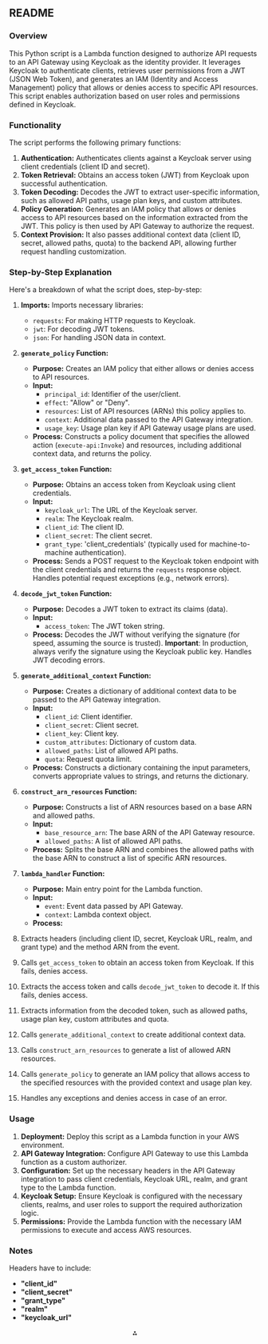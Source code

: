 

## README

### Overview

This Python script is a Lambda function designed to authorize API requests to an API Gateway using Keycloak as the identity provider. It leverages Keycloak to authenticate clients, retrieves user permissions from a JWT (JSON Web Token), and generates an IAM (Identity and Access Management) policy that allows or denies access to specific API resources. This script enables authorization based on user roles and permissions defined in Keycloak.

### Functionality

The script performs the following primary functions:

1. **Authentication:** Authenticates clients against a Keycloak server using client credentials (client ID and secret).
2. **Token Retrieval:** Obtains an access token (JWT) from Keycloak upon successful authentication.
3. **Token Decoding:** Decodes the JWT to extract user-specific information, such as allowed API paths, usage plan keys, and custom attributes.
4. **Policy Generation:** Generates an IAM policy that allows or denies access to API resources based on the information extracted from the JWT. This policy is then used by API Gateway to authorize the request.
5. **Context Provision:** It also passes additional context data (client ID, secret, allowed paths, quota) to the backend API, allowing further request handling customization.

### Step-by-Step Explanation

Here's a breakdown of what the script does, step-by-step:

1. **Imports:** Imports necessary libraries:
    * `requests`: For making HTTP requests to Keycloak.
    * `jwt`: For decoding JWT tokens.
    * `json`: For handling JSON data in context.
2. **`generate_policy` Function:**
    * **Purpose:** Creates an IAM policy that either allows or denies access to API resources.
    * **Input:**
        * `principal_id`: Identifier of the user/client.
        * `effect`: "Allow" or "Deny".
        * `resources`: List of API resources (ARNs) this policy applies to.
        * `context`: Additional data passed to the API Gateway integration.
        * `usage_key`: Usage plan key if API Gateway usage plans are used.
    * **Process:** Constructs a policy document that specifies the allowed action (`execute-api:Invoke`) and resources, including additional context data, and returns the policy.
3. **`get_access_token` Function:**
    * **Purpose:** Obtains an access token from Keycloak using client credentials.
    * **Input:**
        * `keycloak_url`: The URL of the Keycloak server.
        * `realm`: The Keycloak realm.
        * `client_id`: The client ID.
        * `client_secret`: The client secret.
        * `grant_type`:  'client\_credentials' (typically used for machine-to-machine authentication).
    * **Process:** Sends a POST request to the Keycloak token endpoint with the client credentials and returns the `requests` response object.  Handles potential request exceptions (e.g., network errors).
4. **`decode_jwt_token` Function:**
    * **Purpose:** Decodes a JWT token to extract its claims (data).
    * **Input:**
        * `access_token`: The JWT token string.
    * **Process:** Decodes the JWT without verifying the signature (for speed, assuming the source is trusted). **Important**: In production, always verify the signature using the Keycloak public key. Handles JWT decoding errors.
5. **`generate_additional_context` Function:**
    * **Purpose:** Creates a dictionary of additional context data to be passed to the API Gateway integration.
    * **Input:**
        * `client_id`: Client identifier.
        * `client_secret`: Client secret.
        * `client_key`: Client key.
        * `custom_attributes`: Dictionary of custom data.
        * `allowed_paths`: List of allowed API paths.
        * `quota`: Request quota limit.
    * **Process:** Constructs a dictionary containing the input parameters, converts appropriate values to strings, and returns the dictionary.
6. **`construct_arn_resources` Function:**
    * **Purpose:** Constructs a list of ARN resources based on a base ARN and allowed paths.
    * **Input:**
        * `base_resource_arn`: The base ARN of the API Gateway resource.
        * `allowed_paths`: A list of allowed API paths.
    * **Process:** Splits the base ARN and combines the allowed paths with the base ARN to construct a list of specific ARN resources.
7. **`lambda_handler` Function:**
    * **Purpose:** Main entry point for the Lambda function.
    * **Input:**
        * `event`: Event data passed by API Gateway.
        * `context`: Lambda context object.
    * **Process:**

8. Extracts headers (including client ID, secret, Keycloak URL, realm, and grant type) and the method ARN from the event.
9. Calls `get_access_token` to obtain an access token from Keycloak. If this fails, denies access.
10. Extracts the access token and calls `decode_jwt_token` to decode it. If this fails, denies access.
11. Extracts information from the decoded token, such as allowed paths, usage plan key, custom attributes and quota.
12. Calls `generate_additional_context` to create additional context data.
13. Calls `construct_arn_resources` to generate a list of allowed ARN resources.
14. Calls `generate_policy` to generate an IAM policy that allows access to the specified resources with the provided context and usage plan key.
15. Handles any exceptions and denies access in case of an error.

### Usage

1. **Deployment:** Deploy this script as a Lambda function in your AWS environment.
2. **API Gateway Integration:** Configure API Gateway to use this Lambda function as a custom authorizer.
3. **Configuration:** Set up the necessary headers in the API Gateway integration to pass client credentials, Keycloak URL, realm, and grant type to the Lambda function.
4. **Keycloak Setup:** Ensure Keycloak is configured with the necessary clients, realms, and user roles to support the required authorization logic.
5. **Permissions:** Provide the Lambda function with the necessary IAM permissions to execute and access AWS resources.

### Notes

Headers have to include:

- **"client_id"**
- **"client_secret"**
- **"grant_type"**
- **"realm"**
- **"keycloak_url"**



<div style="text-align: center">⁂</div>

